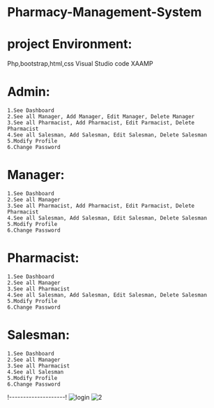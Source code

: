 # Pharmacy-Management-System
# project Environment:
  Php,bootstrap,html,css 
  Visual Studio code
  XAAMP
  

# Admin:
	1.See Dashboard
	2.See all Manager, Add Manager, Edit Manager, Delete Manager
	3.See all Pharmacist, Add Pharmacist, Edit Parmacist, Delete Pharmacist
	4.See all Salesman, Add Salesman, Edit Salesman, Delete Salesman
	5.Modify Profile
	6.Change Password

# Manager:
	1.See Dashboard
	2.See all Manager
	3.See all Pharmacist, Add Pharmacist, Edit Parmacist, Delete Pharmacist
	4.See all Salesman, Add Salesman, Edit Salesman, Delete Salesman
	5.Modify Profile
	6.Change Password

# Pharmacist:
	1.See Dashboard
	2.See all Manager
	3.See all Pharmacist
	4.See all Salesman, Add Salesman, Edit Salesman, Delete Salesman
	5.Modify Profile
	6.Change Password

# Salesman:
	1.See Dashboard
	2.See all Manager
	3.See all Pharmacist
	4.See all Salesman
	5.Modify Profile
	6.Change Password
	

!--------------------!
![login](https://user-images.githubusercontent.com/43532038/116852137-98a25c00-ac15-11eb-9d04-a27050d96a07.png)
![2](https://user-images.githubusercontent.com/43532038/116852167-a35cf100-ac15-11eb-91db-b8057a04bea3.png)

